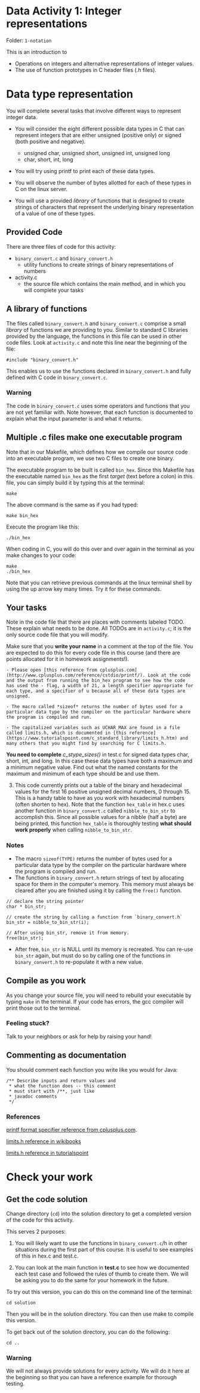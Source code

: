 # Data Activity 1: Integer representations

Folder: `1-notation`

This is an introduction to 

* Operations on integers and alternative representations of integer values.
* The use of function prototypes in C header files (.h files).

# Data type representation

You will complete several tasks that involve different ways to represent integer
data.

- You will consider the eight different possible data types in C that can
  represent integers that are either unsigned (positive only) or signed (both
  positive and negative).
	- unsigned char, unsigned short, unsigned int, unsigned long
	- char, short, int, long
	
- You will try using printf to print each of these data types.

- You will observe the number of bytes allotted for each of these types in C on
  the linux server.

- You will use a provided *library* of functions that is designed to create
  strings of characters that represent the underlying binary representation  of
  a value of one of these types.

## Provided Code

There are three files of code for this activity:

- `binary_convert.c` and `binary_convert.h`
    - utility functions to create strings of binary representations of numbers
- activity.c
    - the source file which contains the main method, and in which you will
      complete your tasks

## A library of functions

The files called `binary_convert.h` and `binary_convert.c` comprise a small
*library* of functions we are providing to you. Similar to standard C libraries
provided by the language, the functions in this file can be used in other code
files. Look at `activity.c` and note this line near the beginning of the file:

	#include "binary_convert.h"

This enables us to use the functions declared in `binary_convert.h` and fully
defined with C code in `binary_convert.c`.

### Warning 

The code in `binary_convert.c` uses some operators and functions that you are
not yet familiar with. Note however, that each function is documented to explain
what the input parameter is and what it returns. 



## Multiple .c files make one executable program

Note that in our Makefile, which defines how we compile our source code into an
executable program, we use two C files to create one binary. 

The executable program to be built is called `bin_hex`. Since this Makefile has
the executable named `bin_hex` as the first *target* (text before a colon) in
this file, you can simply build it by typing this at the terminal:

    make

The above command is the same as if you had typed:

	make bin_hex

Execute the program like this:

	./bin_hex
	
When coding in C, you will do this over and over again in the terminal as you
make changes to your code: 

	make 
	./bin_hex
	
Note that you can retrieve previous commands at the linux terminal shell by
using the up arrow key many times. Try it for these commands.

## Your tasks

Note in the code file that there are places with comments labeled TODO. These
explain what needs to be done. All TODOs are in `activity.c`; it is the only
source code file that you will modify.

Make sure that you **write your name** in a comment at the top of the file. You
are expected to do this for every code file in this course (and there are points
allocated for it in homework assignments!).

	- Please open [this reference from cplusplus.com](http://www.cplusplus.com/reference/cstdio/printf/). Look at the code and the output from running the bin_hex program to see how the code has used the - flag, a width of 21, a length specifier appropriate for each type, and a specifier of u because all of these data types are unsigned.
		
	- The macro called *sizeof* returns the number of bytes used for a particular data type by the compiler on the particular hardware where the program is compiled and run.
	
	- The capitalized variables such as UCHAR_MAX are found in a file called limits.h, which is documented in [this reference](https://www.tutorialspoint.com/c_standard_library/limits_h.htm) and many others that you might find by searching for C limits.h.
	
**You need to complete** *c_stype_sizes()* in test.c for signed data types char, short, int, and long. In this case these data types have both a maximum and a minimum negative value. Find out what the named constants for the maximum and minimum of each type should be and use them.

3. This code currently prints out a table of the binary and hexadecimal values for the first 16 positive unsigned decimal numbers, 0 through 15. This is a handy table to have as you work with hexadecimal numbers (often shorten to hex). Note that the function `hex_table` in hex.c uses another function in `binary_convert.c` called `nibble_to_bin_str` to accomplish this. Since all possible values for a nibble (half a byte) are being printed, this function `hex_table` is thoroughly testing **what should work properly** when calling `nibble_to_bin_str`.

### Notes 

- The macro `sizeof(TYPE)` returns the number of bytes used for a particular
  data type by the compiler on the particular hardware where the program is
  compiled and run.
- The functions in `binary_convert.h` return strings of text by allocating space
  for them in the computer's memory. This memory must always be cleared after
  you are finished using it by calling the `free()` function.

```
// declare the string pointer
char * bin_str; 
```

```
// create the string by calling a function from `binary_convert.h`
bin_str = nibble_to_bin_str(i); 
```

```
// After using bin_str, remove it from memory. 
free(bin_str); 
``` 

- After free, `bin_str` is NULL until its memory is recreated. You can re-use
  `bin_str` again, but must do so by calling one of the functions in
  `binary_convert.h` to re-populate it with a new value.

## Compile as you work 

As you change your source file, you will need to rebuild your executable by
typing `make` in the terminal. If your code has errors, the gcc compiler will
print those out to the terminal.

### Feeling stuck?

Talk to your neighbors or ask for help by raising your hand!

## Commenting as documentation

You should comment each function you write like you would for Java:

	/** Describe inputs and return values and 
	 * what the function does -- this comment
	 * must start with /**, just like 
	 * javadoc comments
	 */

### References

[printf format specifier reference from cplusplus.com](http://www.cplusplus.com/reference/cstdio/printf/).

[limits.h reference in wikibooks](https://en.wikibooks.org/wiki/C_Programming/limits.h)

[limits.h reference in tutorialspoint](https://www.tutorialspoint.com/c_standard_library/limits_h.htm)



# Check your work

## Get the code solution

Change directory (`cd`) into the solution directory to get a completed version of the code for this activity.

This serves 2 purposes:

1. You will likely want to use the functions in `binary_convert.c`/h in other situations during the first part of this course. It is useful to see examples of this in hex.c and test.c.

2. You can look at the main function in **test.c** to see how we documented each test case and followed the rules of thumb to create them. We will be asking you to do the same for your homework in the future.

To try out this version, you can do this on the command line of the terminal:

    cd solution

Then you will be in the solution directory. You can then use make to compile this version.

To get back out of the solution directory, you can do the following:

    cd ..
	
### Warning 

We will not always provide solutions for every activity. We will do it here at the beginning so that you can have a reference example for thorough testing.

